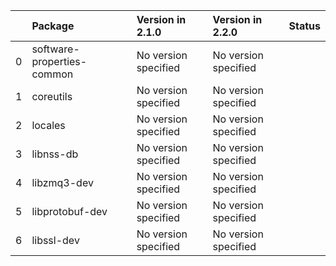 |    | Package                    | Version in 2.1.0     | Version in 2.2.0     | Status   |
|---:|:---------------------------|:---------------------|:---------------------|:---------|
|  0 | software-properties-common | No version specified | No version specified |          |
|  1 | coreutils                  | No version specified | No version specified |          |
|  2 | locales                    | No version specified | No version specified |          |
|  3 | libnss-db                  | No version specified | No version specified |          |
|  4 | libzmq3-dev                | No version specified | No version specified |          |
|  5 | libprotobuf-dev            | No version specified | No version specified |          |
|  6 | libssl-dev                 | No version specified | No version specified |          |
